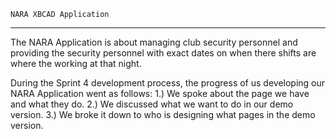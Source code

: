 	NARA XBCAD Application
***************************************

The NARA Application is about managing club security personnel and providing the security personnel with exact dates on when there shifts are where the working at that night.

During the Sprint 4 development process, the progress of us developing our NARA Application went as follows:
1.) We spoke about the page we have and what they do.
2.) We discussed what we want to do in our demo version.
3.) We broke it down to who is designing what pages in the demo version.
